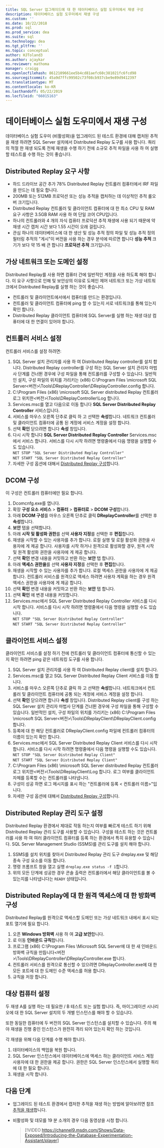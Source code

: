 ```yaml
---
title: SQL Server 업그레이드에 대 한 데이터베이스 실험 도우미에서 재생 구성
description: 데이터베이스 실험 도우미에서 재생 구성
ms.custom: ''
ms.date: 10/22/2018
ms.prod: sql
ms.prod_service: dea
ms.suite: sql
ms.technology: dea
ms.tgt_pltfrm: ''
ms.topic: conceptual
author: HJToland3
ms.author: ajaykar
ms.reviewer: mathoma
manager: craigg
ms.openlocfilehash: 8612109661ee5b4cd81aefc60c381021fc6fcd98
ms.sourcegitcommit: 45a9d7ffc99502c73f08cb937cbe9e89d9412397
ms.translationtype: MT
ms.contentlocale: ko-KR
ms.lasthandoff: 05/22/2019
ms.locfileid: "66015163"
---
```

# <a name="configure-replay-in-database-experimentation-assistant"></a>데이터베이스 실험 도우미에서 재생 구성

데이터베이스 실험 도우미 (비활성화)을 업그레이드 된 테스트 환경에 대해 캡처된 추적을 재생 하려면 SQL Server 설치에서 Distributed Replay 도구를 사용 합니다. 쿼리의 적절 한 재생 되도록 전체 재생을 수행 하기 전에 소규모 추적 파일을 사용 하 여 실행할 테스트를 수행 하는 것이 좋습니다.

## <a name="distributed-replay-requirements"></a>Distributed Replay 요구 사항

- 하드 드라이브 공간 추가 78% Distributed Replay 컨트롤러 컴퓨터에서 IRF 파일을 만드는 데 필요 합니다.
- 200MB 또는 512MB 프로덕션 또는 성능 추적을 캡처하는 데 이상적인 추적 롤오버 크기입니다.   
- Distributed Replay 컨트롤러 및 클라이언트 컴퓨터에 대 한 최소 CPU 및 RAM 요구 사항은 3.5GB RAM 사용 하 여 단일 코어 CPU입니다.
- 하나의 컨트롤러와 4 개의 자식 컴퓨터 프로덕션 추적 재생에 사용 되기 때문에 약 재생 시간 캡처 시간 보다 1.55 시간이 오래 걸립니다.
- 관심 하나의 데이터베이스에 대 한 생산 및 성능 추적 정의 파일 및 성능 추적 정의 필터링 추적의 "게시"이 버전을 사용 하는 경우 분석에 따르면 합니다 **성능 추적** 크기가 보다 약 15 배 큰 합니다 **프로덕션 추적** 크기입니다.

## <a name="set-up-a-virtual-network-or-domain"></a>가상 네트워크 또는 도메인 설정

Distributed Replay를 사용 하면 컴퓨터 간에 일반적인 계정을 사용 하도록 해야 합니다. 이 요구 사항으로 인해 및 보안상의 이유로 도메인 제어 네트워크 또는 가상 네트워크에서 Distributed Replay를 실행 하는 것이 좋습니다.

- 컨트롤러 및 클라이언트에서에서 컴퓨터를 만드는 환경입니다.
- 컨트롤러 및 클라이언트 컴퓨터에 ping 할 수 있는지 서로 네트워크를 통해 있는지 확인 합니다.
- Distributed Replay 클라이언트 컴퓨터에 SQL Server를 실행 하는 재생 대상 컴퓨터에 대 한 연결이 있어야 합니다.

## <a name="set-up-the-controller-service"></a>컨트롤러 서비스 설정

컨트롤러 서비스를 설정 하려면:

1. SQL Server 설치 관리자를 사용 하 여 Distributed Replay controller를 설치 합니다. Distributed Replay controller를 구성 하는 SQL Server 설치 관리자 마법사 단계를 건너뛴 경우에 구성 파일을 통해 컨트롤러를 구성할 수 있습니다. 일반적인 설치, 구성 파일의 위치를 가리키는 (x86) C:\Program Files \microsoft SQL Server\<버전\>\Tools\DReplayController\DReplayController.config 합니다.
1. C:\Program Files (x86) \microsoft SQL Server distributed Replay 컨트롤러 로그 위치한\<버전\>\Tools\DReplayController\Log 합니다.
1. Services.msc를 열고 다음으로 이동 합니다 **SQL Server Distributed Replay Controller** 서비스입니다.
1. 서비스를 마우스 오른쪽 단추로 클릭 하 고 선택한 **속성**합니다. 네트워크 컨트롤러 및 클라이언트 컴퓨터에 공통 된 계정에 서비스 계정을 설정 합니다.
1. 선택 **확인** 닫으려면 합니다 **속성** 창입니다.
1. 다시 시작 합니다 **SQL Server Distributed Replay Controller** Services.msc에서 서비스 합니다. 서비스를 다시 시작 하려면 명령줄에서 다음 명령을 실행할 수도 있습니다.<br/>
   `NET STOP "SQL Server Distributed Replay Controller"`<br/>
   `NET START "SQL Server Distributed Replay Controller"`
1. 자세한 구성 옵션에 대해서 [Distributed Replay 구성](https://docs.microsoft.com/sql/tools/distributed-replay/configure-distributed-replay)합니다.

## <a name="configure-dcom"></a>DCOM 구성

이 구성은 컨트롤러 컴퓨터에만 필요 합니다.

1. Dcomcnfg.exe를 엽니다.
1. 확장 **구성 요소 서비스** > **컴퓨터** > **컴퓨터로** > **DCOM 구성**합니다.
1. 아래 **DCOM 구성**를 마우스 오른쪽 단추로 클릭 **DReplayController**를 선택한 후 **속성**합니다.
1. **보안** 탭을 선택합니다.
1. 아래 **시작 및 활성화 권한**를 선택 **사용자 지정**를 선택한 후 **편집**합니다.
1. 재생을 시작할 수 있는 사용자를 추가 합니다. 로컬 실행 및 로컬 활성화 권한을 사용자에 게 제공 합니다. 사용자를 시작 하거나 원격으로 활성화할 경우, 원격 시작 및 원격 활성화 권한을 사용자에 게 제공 합니다.
1. 선택 **확인** 변경 내용을 커밋하고 반환 하는 **보안** 탭 합니다.
1. 아래 **액세스 권한을**를 선택 **사용자 지정**를 선택한 후 **편집**합니다.
1. 재생을 시작할 수 있는 사용자를 추가 합니다. 로컬 액세스 권한을 사용자에 게 제공 합니다. 컨트롤러 서비스를 원격으로 액세스 하려면 사용자 계획을 하는 경우 원격 액세스 권한을 사용자에 게 제공 합니다.
1. 선택 **확인** 변경 내용을 커밋하고 반환 하는 **보안** 탭 합니다.
1. 선택 **확인** 에 변경 내용을 커밋합니다.
1. Services.msc에서 SQL Server Distributed Replay Controller 서비스를 다시 시작 합니다. 서비스를 다시 시작 하려면 명령줄에서 다음 명령을 실행할 수도 있습니다.<br/>
   `NET STOP "SQL Server Distributed Replay Controller"`<br/>
   `NET START "SQL Server Distributed Replay Controller"`

## <a name="set-up-the-client-service"></a>클라이언트 서비스 설정

클라이언트 서비스를 설정 하기 전에 컨트롤러 및 클라이언트 컴퓨터에 통신할 수 있는지 확인 하려면 ping 같은 네트워킹 도구를 사용 합니다.

1. SQL Server 설치 관리자를 사용 하 여 Distributed Replay client를 설치 합니다.
1. Services.msc를 열고 SQL Server Distributed Replay Client 서비스를 이동 합니다.
1. 서비스를 마우스 오른쪽 단추로 클릭 하 고 선택한 **속성**합니다. 네트워크에서 컨트롤러 및 클라이언트 컴퓨터에 공통 되는 계정에 서비스 계정을 설정 합니다.
1. 선택 **확인** 닫으려면 합니다 **속성** 창입니다. Distributed Replay client를 구성 하는 SQL Server 설치 관리자 마법사 단계를 건너뛴 경우에 구성 파일을 통해 구성할 수 있습니다. 일반적인 설치, 구성 파일의 위치를 가리키는 (x86) C:\Program Files \microsoft SQL Server\<버전\>\Tools\DReplayClient\DReplayClient.config 합니다.
1. 등록에 대 한 해당 컨트롤러로 DReplayClient.config 파일에 컨트롤러 컴퓨터의 이름이 있는지 확인 합니다.
1.  Services.msc에서 SQL Server Distributed Replay Client 서비스를 다시 시작 합니다. 서비스를 다시 시작 하려면 명령줄에서 다음 명령을 실행할 수도 있습니다.<br/>
    `NET STOP "SQL Server Distributed Replay Client"`<br/>
    `NET START "SQL Server Distributed Replay Client"`
1. C:\Program Files (x86) \microsoft SQL Server distributed Replay 컨트롤러 로그 위치한\<버전\>\Tools\DReplayClient\Log 합니다. 로그 여부를 클라이언트 자체를 등록할 수는 컨트롤러를 나타냅니다.
1. 구성이 성공 하면 로그 메시지를 표시 하는 "컨트롤러에 등록 < 컨트롤러 이름\>"입니다.
1. 자세한 구성 옵션에 대해서 [Distributed Replay 구성](https://docs.microsoft.com/sql/tools/distributed-replay/configure-distributed-replay)합니다.

## <a name="set-up-distributed-replay-administration-tools"></a>Distributed Replay 관리 도구 설정

Distributed Replay 환경에서 제대로 작동 하는지 여부를 빠르게 테스트 하기 위해 Distributed Replay 관리 도구를 사용할 수 있습니다. 구성을 테스트 하는 것은 컨트롤러를 사용 하 여 여러 클라이언트 컴퓨터를 등록 하는 환경에서 특히 유용할 수 있습니다. SQL Server Management Studio (SSMS)를 관리 도구를 설치 해야 합니다.

1. SSMS를 설치 위치를 찾아서 Distributed Replay 관리 도구 dreplay.exe 및 해당 종속 구성 요소를 이동 합니다.
1. 명령 프롬프트 창을 열고 실행 `dreplay.exe status -f 1`합니다.
1. 위의 모든 단계에 성공한 경우 콘솔 출력은 컨트롤러에서 해당 클라이언트를 볼 수 있는지를 나타냅니다는 `READY` 상태입니다.

## <a name="configure-the-firewall-for-remote-distributed-replay-access"></a>Distributed Replay에 대 한 원격 액세스에 대 한 방화벽 구성

Distributed Replay를 원격으로 액세스할 도메인 또는 가상 네트워크 내에서 표시 되는 포트 열기에 필요 합니다.

1. 오픈 **Windows 방화벽** 사용 하 여 **고급 보안**합니다.
1. 로 이동 **인바운드 규칙**합니다.
1. 프로그램 (x86) C:\Program Files \Microsoft SQL Server에 대 한 새 인바운드 방화벽 규칙을 만듭니다\<버전\>\Tools\DReplayController\DReplayController.exe 합니다.
1. 컨트롤러 서비스를 원격으로 통신할 수 있으려면 DReplayController.exe에 대 한 모든 포트에 대 한 도메인 수준 액세스를 허용 합니다.
1. 규칙을 저장 합니다.

## <a name="set-up-target-computers"></a>대상 컴퓨터 설정

두 재생 A를 실행 하는 데 필요한 / B 테스트 또는 실험 합니다. 즉, 마이그레이션 시나리오에 대 한 SQL Server 설치의 두 개별 인스턴스를 해야 할 수 있습니다. 

또한 동일한 컴퓨터에 두 버전의 SQL Server 인스턴스를 설치할 수 있습니다. 주의 해야 재생을 진행 중인 인스턴스가 완전히 격리 되어 있는지 확인 하는 것입니다.

각 재생을 위해 다음 단계를 수행 해야 합니다.

1. 데이터베이스의 백업을 복원 합니다.
1. SQL Server 인스턴스에서 데이터베이스에 액세스 하는 클라이언트 서비스 계정 사용자에 대 한 권한을 제공 합니다. 권한은 SQL Server 인스턴스에서 실행할 쿼리에 대 한 필요 합니다.
1. 재생을 시작 합니다.

## <a name="next-steps"></a>다음 단계

- 업그레이드 된 테스트 환경에서 캡처한 추적을 재생 하는 방법에 알아보려면 참조 [추적을 재생](database-experimentation-assistant-replay-trace.md)합니다.

- 비활성화 및 데모를 19 분 소개의 경우 다음 동영상을 시청 합니다.

  > [!VIDEO https://channel9.msdn.com/Shows/Data-Exposed/Introducing-the-Database-Experimentation-Assistant/player]
